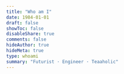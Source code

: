 ```yaml
---
title: "Who am I"
date: 1984-01-01
draft: false
showToc: false
disableShare: true
comments: false
hideAuthor: true
hideMeta: true
type: whoami
summary: "Futurist · Engineer · Teaaholic"
---
```

